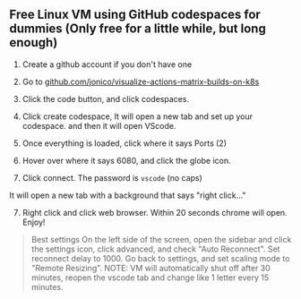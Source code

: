 ## Free Linux VM using GitHub codespaces for dummies (Only free for a little while, but long enough)


1. Create a github account if you don't have one

2. Go to [github.com/jonico/visualize-actions-matrix-builds-on-k8s](https://github.com/jonico/visualize-actions-matrix-builds-on-k8s)

3. Click the code button, and click codespaces.

4. Click create codespace, It will open a new tab and set up your codespace. and then it will open VScode.

4. Once everything is loaded, click where it says Ports (2)

5. Hover over where it says 6080, and click the globe icon.

6. Click connect. The password is `vscode` (no caps)

It will open a new tab with a background that says "right click..."

7. Right click and click web browser. Within 20 seconds chrome will open. Enjoy!

> Best settings On the left side of the screen, open the sidebar and click the settings icon, click advanced, and check "Auto Reconnect". Set reconnect delay to 1000. Go back to settings, and set scaling mode to "Remote Resizing". NOTE: VM will automatically shut off after 30 minutes, reopen the vscode tab and change like 1 letter every 15 minutes.
